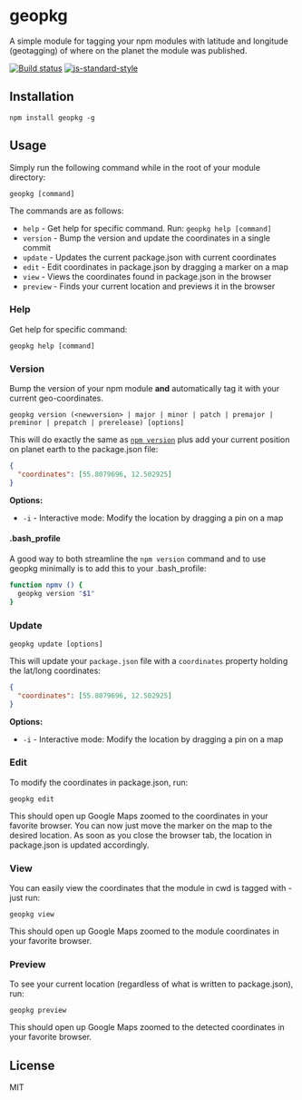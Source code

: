 # geopkg

A simple module for tagging your npm modules with latitude and longitude
(geotagging) of where on the planet the module was published.

[![Build status](https://travis-ci.org/watson/geopkg.svg?branch=master)](https://travis-ci.org/watson/geopkg)
[![js-standard-style](https://img.shields.io/badge/code%20style-standard-brightgreen.svg?style=flat)](https://github.com/feross/standard)

## Installation

```
npm install geopkg -g
```

## Usage

Simply run the following command while in the root of your module
directory:

```
geopkg [command]
```

The commands are as follows:

- `help` - Get help for specific command. Run: `geopkg help [command]`
- `version` - Bump the version and update the coordinates in a single commit
- `update` - Updates the current package.json with current coordinates
- `edit` - Edit coordinates in package.json by dragging a marker on a map
- `view` - Views the coordinates found in package.json in the browser
- `preview` - Finds your current location and previews it in the browser

### Help

Get help for specific command:

```
geopkg help [command]
```

### Version

Bump the version of your npm module **and** automatically tag it with
your current geo-coordinates.

```
geopkg version (<newversion> | major | minor | patch | premajor | preminor | prepatch | prerelease) [options]
```

This will do exactly the same as [`npm
version`](https://docs.npmjs.com/cli/version) plus add your current
position on planet earth to the package.json file:

```json
{
  "coordinates": [55.8079696, 12.502925]
}
```

**Options:**

- `-i` - Interactive mode: Modify the location by dragging a pin on a map

#### .bash_profile

A good way to both streamline the `npm version` command and to use geopkg minimally is to add this to your .bash_profile:

```sh
function npmv () {
  geopkg version "$1"
}
```

### Update

```
geopkg update [options]
```

This will update your `package.json` file with a `coordinates` property
holding the lat/long coordinates:

```json
{
  "coordinates": [55.8079696, 12.502925]
}
```

**Options:**

- `-i` - Interactive mode: Modify the location by dragging a pin on a map

### Edit

To modify the coordinates in package.json, run:

```
geopkg edit
```

This should open up Google Maps zoomed to the coordinates in your
favorite browser. You can now just move the marker on the map to the
desired location. As soon as you close the browser tab, the location in
package.json is updated accordingly.

### View

You can easily view the coordinates that the module in cwd is tagged
with - just run:

```
geopkg view
```

This should open up Google Maps zoomed to the module coordinates in your
favorite browser.

### Preview

To see your current location (regardless of what is written to
package.json), run:

```
geopkg preview
```

This should open up Google Maps zoomed to the detected coordinates in
your favorite browser.

## License

MIT
